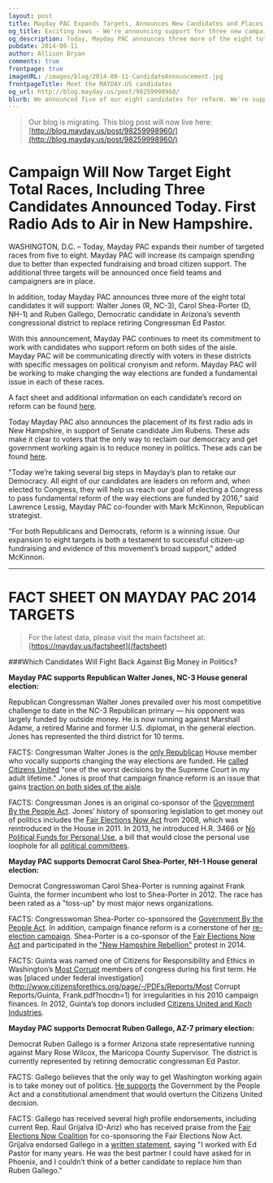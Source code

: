 ```yaml
---
layout: post
title: Mayday PAC Expands Targets, Announces New Candidates and Places Radio Ads
og_title: Exciting news - We're announcing support for three new campaigns today.  Check them out!
og_description: Today, Mayday PAC announces three more of the eight total candidates it will support. Mayday PAC expands their number of targeted races from five to eight. Mayday PAC will increase its campaign spending due to better than expected fundraising and broad citizen support. The additional three targets will be announced soon.
pubdate: 2014-08-11
author: Allison Bryan
comments: true
frontpage: true
imageURL: /images/blog/2014-08-11-CandidateAnnouncement.jpg
frontpageTitle: Meet the MAYDAY.US candidates
og_url: http://blog.mayday.us/post/98259998960/
blurb: We announced five of our eight candidates for reform. We're supporting a diverse range of candidates in a range of important races.
---
```


> Our blog is migrating.  This blog post will now live here: [http://blog.mayday.us/post/98259998960/](http://blog.mayday.us/post/98259998960/)

# Campaign Will Now Target Eight Total Races, Including Three Candidates Announced Today. First Radio Ads to Air in New Hampshire.

WASHINGTON, D.C. – Today, Mayday PAC expands their number of targeted races from five to eight. Mayday PAC will increase its campaign spending due to better than expected fundraising and broad citizen support. The additional three targets will be announced once field teams and campaigners are in place.

In addition, today Mayday PAC announces three more of the eight total candidates it will support: Walter Jones (R, NC-3), Carol Shea-Porter (D, NH-1) and Ruben Gallego, Democratic candidate in Arizona’s seventh congressional district to replace retiring Congressman Ed Pastor.

With this announcement, Mayday PAC continues to meet its commitment to work with candidates who support reform on both sides of the aisle. Mayday PAC will be communicating directly with voters in these districts with specific messages on political cronyism and reform. Mayday PAC will be working to make changing the way elections are funded a fundamental issue in each of these races.

A fact sheet and additional information on each candidate’s record on reform can be found [here](https://mayday.us/factsheet).

Today Mayday PAC also announces the placement of its first radio ads in New Hampshire, in support of Senate candidate Jim Rubens. These ads make it clear to voters that the only way to reclaim our democracy and get government working again is to reduce money in politics. These ads can be found [here](https://mayday.us/rubens/#radioAds).

"Today we’re taking several big steps in Mayday’s plan to retake our Democracy. All eight of our candidates are leaders on reform and, when elected to Congress, they will help us reach our goal of electing a Congress to pass fundamental reform of the way elections are funded by 2016," said Lawrence Lessig, Mayday PAC co-founder with Mark McKinnon, Republican strategist.

"For both Republicans and Democrats, reform is a winning issue. Our expansion to eight targets is both a testament to successful citizen-up fundraising and evidence of this movement’s broad support," added McKinnon.

----

<a name="factsheet"></a>

# FACT SHEET ON MAYDAY PAC 2014 TARGETS

> For the latest data, please visit the main factsheet at: [https://mayday.us/factsheet](/factsheet)

###Which Candidates Will Fight Back Against Big Money in Politics?

__Mayday PAC supports Republican Walter Jones, NC-3 House general election:__

Republican Congressman Walter Jones prevailed over his most competitive challenge to date in the NC-3 Republican primary — his opponent was largely funded by outside money. He is now running against Marshall Adame, a retired Marine and former U.S. diplomat, in the general election. Jones has represented the third district for 10 terms.

FACTS: Congressman Walter Jones is the [only Republican](http://www.huffingtonpost.com/2014/04/23/walter-jones-taylor-griffin_n_5187262.html) House member who vocally supports changing the way elections are funded. He [called](https://www.youtube.com/watch?v=R13_Ud0rSQw) [Citizens United](https://www.youtube.com/watch?v=R13_Ud0rSQw) "one of the worst decisions by the Supreme Court in my adult lifetime." Jones is proof that campaign finance reform is an issue that gains [traction on both sides of the aisle](https://www.youtube.com/watch?v=R13_Ud0rSQw).

FACTS: Congressman Jones is an original co-sponsor of the [Government By the People Act](http://www.publicampaign.org/blog/2014/02/21/republican-walter-jones-supports-government-people-act). Jones’ history of sponsoring legislation to get money out of politics includes the [Fair Elections Now Act](http://action.fairelectionsnow.org/fairelections) from 2008, which was reintroduced in the House in 2011. In 2013, he introduced H.R. 3466 or [No Political Funds for Personal Use](https://beta.congress.gov/bill/113th-congress/house-bill/3466), a bill that would close the personal use loophole for all [political committees](http://www.huffingtonpost.com/2013/11/22/republican-campaign-finance-reform_n_4324754.html).

__Mayday PAC supports Democrat Carol Shea-Porter, NH-1 House general election:__

Democrat Congresswoman Carol Shea-Porter is running against Frank Guinta, the former incumbent who lost to Shea-Porter in 2012. The race has been rated as a "toss-up" by most major news organizations.

FACTS: Congresswoman Shea-Porter co-sponsored the [Government By the People Act](http://www.ontheissues.org/house/Carol_Shea-Porter_Government_Reform.htm). In addition, campaign finance reform is a cornerstone of her [re-election campaign](http://www.sheaporter.com/Issues/2012-08-campaign-finance-reform). Shea-Porter is a co-sponsor of the [Fair Elections Now Act](https://beta.congress.gov/bill/113th-congress/house-bill/269/cosponsors) and participated in the ["New Hampshire Rebellion"](http://blog.ted.com/2014/01/24/larry-lessig-completes-185-mile-walk-across-new-hampshire/) protest in 2014.

FACTS: Guinta was named one of Citizens for Responsibility and Ethics in Washington’s [Most Corrupt](http://www.crewsmostcorrupt.org/mostcorrupt/entry/frank-guinta) members of congress during his first term. He was [placed under federal investigation](http://www.citizensforethics.org/page/-/PDFs/Reports/Most Corrupt Reports/Guinta, Frank.pdf?nocdn=1) for irregularities in his 2010 campaign finances. In 2012, Guinta’s top donors included [Citizens United and Koch Industries](https://www.opensecrets.org/politicians/contrib.php?cycle=2012&cid=N00030801).

__Mayday PAC supports Democrat Ruben Gallego, AZ-7 primary election:__

Democrat Ruben Gallego is a former Arizona state representative running against Mary Rose Wilcox, the Maricopa County Supervisor. The district is currently represented by retiring democratic congressman Ed Pastor.

FACTS: Gallego believes that the only way to get Washington working again is to take money out of politics. [He supports](http://gallegoforarizona.com/money-in-politics/) the Government by the People Act and a constitutional amendment that would overturn the Citizens United decision.

FACTS: Gallego has received several high profile endorsements, including current Rep. Raul Grijalva (D-Ariz) who has received praise from the [Fair Elections Now Coalition](http://www.prnewswire.com/news-releases/fair-elections-now-coalition-praises-rep-raul-grijalva-for-cosponsoring-fair-elections-now-act-60778672.html) for co-sponsoring the Fair Elections Now Act. Grijalva endorsed Gallego in a [written statement](http://www.politico.com/story/2014/03/raul-grijalva-arizona-2014-primary-104818.html#ixzz39ofR6WmW), saying "I worked with Ed Pastor for many years. He was the best partner I could have asked for in Phoenix, and I couldn’t think of a better candidate to replace him than Ruben Gallego."
